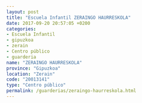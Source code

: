 ```yaml
---
layout: post
title: "Escuela Infantil ZERAINGO HAURRESKOLA"
date: 2017-09-20 20:57:05 +0200
categories:
- Escuela Infantil
- gipuzkoa
- zerain
- Centro público
- guarderia
name: "ZERAINGO HAURRESKOLA"
province: "Gipuzkoa"
location: "Zerain"
code: "20013141"
type: "Centro público"
permalink: /guarderias/zeraingo-haurreskola.html
---
```

